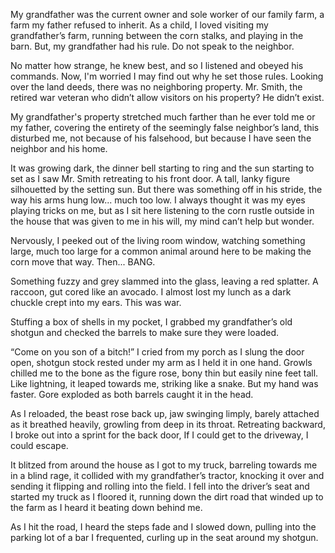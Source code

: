 My grandfather was the current owner and sole worker of our family farm, a farm my father refused to inherit. As a child, I loved visiting my grandfather’s farm, running between the corn stalks, and playing in the barn. But, my grandfather had his rule. Do not speak to the neighbor.
  
No matter how strange, he knew best, and so I listened and obeyed his commands. Now, I'm worried I may find out why he set those rules. Looking over the land deeds, there was no neighboring property. Mr. Smith, the retired war veteran who didn’t allow visitors on his property? He didn’t exist.

My grandfather's property stretched much farther than he ever told me or my father, covering the entirety of the seemingly false neighbor’s land, this disturbed me, not because of his falsehood, but because I have seen the neighbor and his home. 

It was growing dark, the dinner bell starting to ring and the sun starting to set as I saw Mr. Smith retreating to his front door. A tall, lanky figure silhouetted by the setting sun.  But there was something off in his stride, the way his arms hung low... much too low. I always thought it was my eyes playing tricks on me, but as I sit here listening to the corn rustle outside in the house that was given to me in his will, my mind can’t help but wonder. 

Nervously, I peeked out of the living room window, watching something large, much too large for a common animal around here to be making the corn move that way. Then... BANG.

Something fuzzy and grey slammed into the glass, leaving a red splatter. A raccoon, gut cored like an avocado. I almost lost my lunch as a dark chuckle crept into my ears. This was war.

Stuffing a box of shells in my pocket, I grabbed my grandfather’s old shotgun and checked the barrels to make sure they were loaded. 

“Come on you son of a bitch!” I cried from my porch as I slung the door open, shotgun stock rested under my arm as I held it in one hand. Growls chilled me to the bone as the figure rose, bony thin but easily nine feet tall. Like lightning, it leaped towards me, striking like a snake. But my hand was faster. Gore exploded as both barrels caught it in the head.

As I reloaded, the beast rose back up, jaw swinging limply, barely attached as it breathed heavily, growling from deep in its throat. Retreating backward, I broke out into a sprint for the back door, If I could get to the driveway, I could escape. 

It blitzed from around the house as I got to my truck, barreling towards me in a blind rage, it collided with my grandfather’s tractor, knocking it over and sending it flipping and rolling into the field. I fell into the driver’s seat and started my truck as I floored it, running down the dirt road that winded up to the farm as I heard it beating down behind me. 

As I hit the road, I heard the steps fade and I slowed down, pulling into the parking lot of a bar I frequented, curling up in the seat around my shotgun.